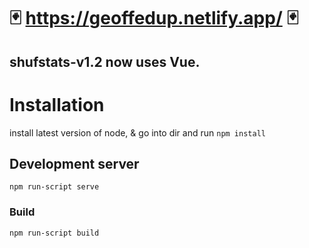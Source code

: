 # 🃏 https://geoffedup.netlify.app/ 🃏 
shufstats-v1.2 now uses Vue.
----------------------------------------


# Installation

install latest version of node,
& go into dir and run `npm install`


## Development server

`npm run-script serve`

### Build

`npm run-script build`

